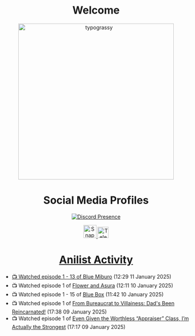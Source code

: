 <div align="center">

# Welcome
<a href="https://github.com/kawarimidoll/typograssy">
    <img alt="typograssy" src="https://typograssy.deno.dev/api?text=%E3%82%88%E3%81%86%E3%81%93%E3%81%9D%E3%81%BF%E3%81%AA%E3%81%95%E3%82%93%20-%20Sheby--&&l0=none&l1=82d9d0&l2=027353&l3=038c4c&l4=01402e&bg=none&frame=none&speed=100&comment=" width="421.99">
</a>

</div>

<div align="center">

# Social Media Profiles

[![Discord Presence](https://lanyard.cnrad.dev/api/612532963938271232)](https://discord.com/users/612532963938271232)


<a href="https://www.snapchat.com/add/a.sheby" title="Snapchat Profile">
    <img src="https://www.freepnglogos.com/uploads/snapchat-logo-png-0.png" width="35" alt="Snapchat Logo" />


<a href="https://t.me/ASheby" title="Telegram Profile">
    <img src="https://www.freepnglogos.com/uploads/telegram-logo-png-0.png" width="30" alt="Telegram Logo" />


</div>

<div align="center">

# Anilist Activity

</div>

<!-- ANILIST_ACTIVITY:start -->

-   📺 Watched episode 1 - 13 of [Blue Miburo](https://anilist.co/anime/169258) (12:29 11 January 2025)
-   📺 Watched episode 1 of [Flower and Asura](https://anilist.co/anime/178022) (12:11 10 January 2025)
-   📺 Watched episode 1 - 15 of [Blue Box](https://anilist.co/anime/170942) (11:42 10 January 2025)
-   📺 Watched episode 1 of [From Bureaucrat to Villainess: Dad's Been Reincarnated!](https://anilist.co/anime/172453) (17:38 09 January 2025)
-   📺 Watched episode 1 of [Even Given the Worthless “Appraiser” Class, I’m Actually the Strongest](https://anilist.co/anime/178548) (17:17 09 January 2025)

<!-- ANILIST_ACTIVITY:end -->
